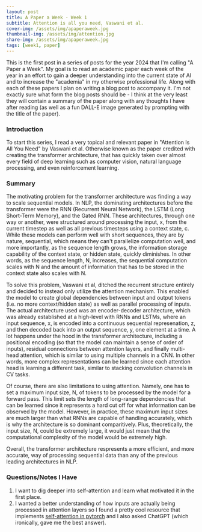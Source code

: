 ```yaml
---
layout: post
title: A Paper a Week - Week 1
subtitle: Attention is all you need, Vaswani et al.
cover-img: /assets/img/apaperaweek.jpg
thumbnail-img: /assets/img/attention.jpg
share-img: /assets/img/apaperaweek.jpg
tags: [week1, paper]
---
```


This is the first post in a series of posts for the year 2024 that I'm calling "A Paper a Week". My goal is to read an academic paper each week of the year in an effort to gain a deeper understanding into the current state of AI and to increase the "academia" in my otherwise professional life. Along with each of these papers I plan on writing a blog post to accompany it. I'm not exactly sure what form the blog posts should be - I think at the very least they will contain a summary of the paper along with any thoughts I have after reading (as well as a fun DALL-E image generated by prompting with the title of the paper).

### Introduction
To start this series, I read a very topical and relevant paper in "Attention Is All You Need" by Vaswani et al. Otherwise known as the paper credited with creating the transformer architecture, that has quickly taken over almost every field of deep learning such as computer vision, natural language processing, and even reinforcement learning.

### Summary
The motivating problem for the transformer architecture was finding a way to scale sequential models. In NLP, the dominating architectures before the transformer were the RNN (Recurrent Neural Network), the LSTM
(Long Short-Term Memory), and the Gated RNN. These architectures, through one way or another, were structured around processing the input, x, from the current timestep as well as all previous timesteps using a context state, c. While these models can perform well with short sequences, they are by nature, sequential, which means they can't parallelize computation well, and more importantly, as the sequence length grows, the information storage capability of the context state, or hidden state, quickly diminishes. In other words, as the sequence length, N, increases, the sequential computation scales with N and the amount of information that has to be stored in the context state also scales with N. 

To solve this problem, Vaswani et al, ditched the recurrent structure entirely and decided to instead only utilize the attention mechanism. This enabled the model to create global dependencies between input and output tokens (i.e. no more context/hidden state) as well as parallel processing of inputs. The actual architecture used was an encoder-decoder architecture, which was already established at a high-level with RNNs and LSTMs, where an input sequence, x, is encoded into a continuous sequential represenation, z, and then decoded back into an output sequence, y, one element at a time. A lot happens under the hood in the transformer architecture, including a positional encoding (so that the model can maintain a sense of order of inputs), residual connections between attention layers, and finally multi-head attention, which is similar to using multiple channels in a CNN. In other words, more complex representations can be learned since each attention head is learning a different task, similar to stacking convolution channels in CV tasks.

Of course, there are also limitations to using attention. Namely, one has to set a maximum input size, N, of tokens to be processed by the model for a forward pass. This limit sets the length of long-range dependencies that can be learned since it represents a hard cut off for what information can be observed by the model. However, in practice, these maximum input sizes are much larger than what RNNs are capable of handling accurately, which is why the architecture is so dominant comparitively. Plus, theoretically, the input size, N, could be extremely large, it would just mean that the computational complexity of the model would be extremely high.

Overall, the transformer architecture respresents a more efficient, and more accurate, way of processing sequential data than any of the previous leading architectures in NLP.

### Questions/Notes I Have
1. I want to dig deeper into self-attention and learn what motivated it in the first place.
2. I wanted a better understanding of how inputs are actually being processed in attention layers so I found a pretty cool resource that implements [self-attention in pytorch](https://spotintelligence.com/2023/01/31/self-attention/) and I also asked ChatGPT (which ironically, gave me the best answer).